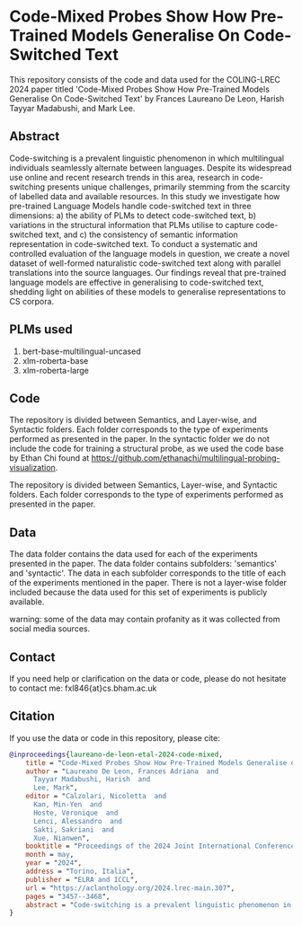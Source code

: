 # Code-Mixed Probes Show How Pre-Trained Models Generalise On Code-Switched Text 
This repository consists of the code and data used for the COLING-LREC 2024 paper titled 'Code-Mixed Probes Show How Pre-Trained Models Generalise On Code-Switched Text' by Frances Laureano De Leon, Harish Tayyar Madabushi, and Mark Lee.

## Abstract
Code-switching is a prevalent linguistic phenomenon in which multilingual individuals seamlessly alternate between languages. Despite its widespread use online and recent research trends in this area, research in code-switching presents unique challenges, primarily stemming from the scarcity of labelled data and available resources. In this study we investigate how pre-trained Language Models handle code-switched text in three dimensions: a) the ability of PLMs to detect code-switched text, b) variations in the structural information that PLMs utilise to capture code-switched text, and c) the consistency of semantic information representation in code-switched text. To conduct a systematic and controlled evaluation of the language models in question, we create a novel dataset of well-formed naturalistic code-switched text along with parallel translations into the source languages. Our findings reveal that pre-trained language models are effective in generalising to code-switched text, shedding light on abilities of these models to generalise representations to CS corpora.

## PLMs used
1. bert-base-multilingual-uncased
2. xlm-roberta-base
3. xlm-roberta-large

## Code
The repository is divided between Semantics, and Layer-wise, and Syntactic folders. Each folder corresponds to the type of experiments performed as presented in the paper. In the syntactic folder we do not include the code for training a structural probe, as we used the code base by Ethan Chi found at https://github.com/ethanachi/multilingual-probing-visualization. 

The repository is divided between Semantics, Layer-wise, and Syntactic folders. Each folder corresponds to the type of experiments performed as presented in the paper. 


## Data

The data folder contains the data used for each of the experiments presented in the paper. The data folder contains subfolders: 'semantics' and 'syntactic'. The data in each subfolder corresponds to the title of each of the experiments mentioned in the paper. There is not a layer-wise folder included because the data used for this set of experiments is publicly available.

warning: some of the data may contain profanity as it was collected from social media sources.

## Contact

If you need help or clarification on the data or code, please do not hesitate to contact me: fxl846{at}cs.bham.ac.uk

## Citation

If you use the data or code in this repository, please cite:
```bibtex
@inproceedings{laureano-de-leon-etal-2024-code-mixed,
    title = "Code-Mixed Probes Show How Pre-Trained Models Generalise on Code-Switched Text",
    author = "Laureano De Leon, Frances Adriana  and
      Tayyar Madabushi, Harish  and
      Lee, Mark",
    editor = "Calzolari, Nicoletta  and
      Kan, Min-Yen  and
      Hoste, Veronique  and
      Lenci, Alessandro  and
      Sakti, Sakriani  and
      Xue, Nianwen",
    booktitle = "Proceedings of the 2024 Joint International Conference on Computational Linguistics, Language Resources and Evaluation (LREC-COLING 2024)",
    month = may,
    year = "2024",
    address = "Torino, Italia",
    publisher = "ELRA and ICCL",
    url = "https://aclanthology.org/2024.lrec-main.307",
    pages = "3457--3468",
    abstract = "Code-switching is a prevalent linguistic phenomenon in which multilingual individuals seamlessly alternate between languages. Despite its widespread use online and recent research trends in this area, research in code-switching presents unique challenges, primarily stemming from the scarcity of labelled data and available resources. In this study we investigate how pre-trained Language Models handle code-switched text in three dimensions: a) the ability of PLMs to detect code-switched text, b) variations in the structural information that PLMs utilise to capture code-switched text, and c) the consistency of semantic information representation in code-switched text. To conduct a systematic and controlled evaluation of the language models in question, we create a novel dataset of well-formed naturalistic code-switched text along with parallel translations into the source languages. Our findings reveal that pre-trained language models are effective in generalising to code-switched text, shedding light on abilities of these models to generalise representations to CS corpora. We release all our code and data, including the novel corpus, at https://github.com/francesita/code-mixed-probes.",
}
```




